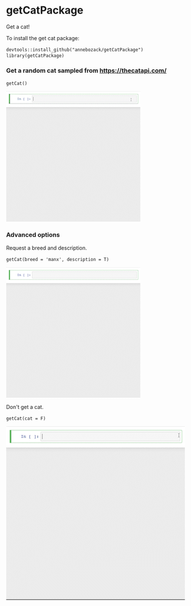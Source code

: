 # getCatPackage

Get a cat!

To install the get cat package:

```
devtools::install_github("annebozack/getCatPackage")
library(getCatPackage)
```

### Get a random cat sampled from https://thecatapi.com/

```
getCat()
```

![cat](https://raw.githubusercontent.com/annebozack/images/master/getCat.gif)


### Advanced options


Request a breed and description.

```
getCat(breed = 'manx', description = T)
```

![cat](https://raw.githubusercontent.com/annebozack/images/master/getCatOpt.gif)

Don't get a cat.

```
getCat(cat = F)
```

![cat](https://raw.githubusercontent.com/annebozack/images/master/getDog.gif)